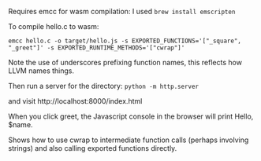 Requires emcc for wasm compilation: I used `brew install emscripten`

To compile hello.c to wasm:

```
emcc hello.c -o target/hello.js -s EXPORTED_FUNCTIONS='["_square", "_greet"]' -s EXPORTED_RUNTIME_METHODS='["cwrap"]'
```

Note the use of underscores prefixing function names, this reflects how LLVM names things.

Then run a server for the directory:
`python -m http.server`

and visit http://localhost:8000/index.html

When you click greet, the Javascript console in the browser will print Hello, $name.

Shows how to use cwrap to intermediate function calls (perhaps involving strings) and also calling
exported functions directly.
